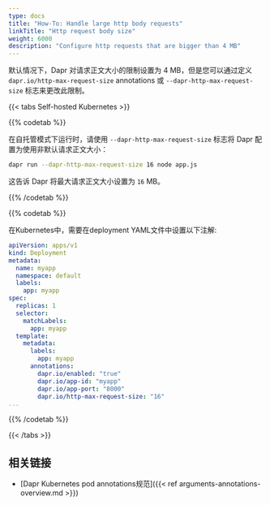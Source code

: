 ```yaml
---
type: docs
title: "How-To: Handle large http body requests"
linkTitle: "Http request body size"
weight: 6000
description: "Configure http requests that are bigger than 4 MB"
---
```


默认情况下，Dapr 对请求正文大小的限制设置为 4 MB，但是您可以通过定义 `dapr.io/http-max-request-size` annotations 或 `--dapr-http-max-request-size` 标志来更改此限制。



{{< tabs Self-hosted Kubernetes >}}

{{% codetab %}}

在自托管模式下运行时，请使用 `--dapr-http-max-request-size` 标志将 Dapr 配置为使用非默认请求正文大小：

```bash
dapr run --dapr-http-max-request-size 16 node app.js
```
这告诉 Dapr 将最大请求正文大小设置为 `16` MB。

{{% /codetab %}}


{{% codetab %}}

在Kubernetes中，需要在deployment YAML文件中设置以下注解:
```yaml
apiVersion: apps/v1
kind: Deployment
metadata:
  name: myapp
  namespace: default
  labels:
    app: myapp
spec:
  replicas: 1
  selector:
    matchLabels:
      app: myapp
  template:
    metadata:
      labels:
        app: myapp
      annotations:
        dapr.io/enabled: "true"
        dapr.io/app-id: "myapp"
        dapr.io/app-port: "8000"
        dapr.io/http-max-request-size: "16"
...
```

{{% /codetab %}}

{{< /tabs >}}

## 相关链接
- [Dapr Kubernetes pod annotations规范]({{< ref arguments-annotations-overview.md >}})
